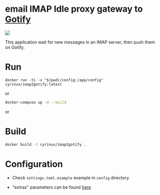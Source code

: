 # email IMAP Idle proxy gateway to [Gotify](https://gotify.net)

[![](https://images.microbadger.com/badges/version/cyrinux/imap2gotify.svg)](https://microbadger.com/images/cyrinux/imap2gotify)

This application wait for new messages in an IMAP server, then push them on Gotify.

# Run

```
docker run -ti -v "$(pwd)/config:/app/config" cyrinux/imap2gotify:latest
```

or

```bash
docker-compose up -d --build
```

or

# Build

```bash
docker build -t cyrinux/imap2gotify .
```

# Configuration

- Check `settings.toml.example` example in `config` directory.

- "extras" parameters can be found [here](https://gotify.net/docs/msgextras)
